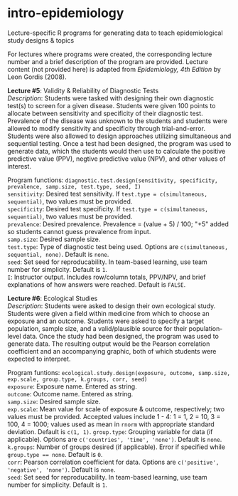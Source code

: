 # intro-epidemiology
Lecture-specific R programs for generating data to teach epidemiological study designs &amp; topics  
  
For lectures where programs were created, the corresponding lecture number and a brief description of the program are provided. Lecture content (not provided here) is adapted from *Epidemiology, 4th Edition* by Leon Gordis (2008).   
  
**Lecture \#5**: Validity &amp; Reliability of Diagnostic Tests  
  *Description*: Students were tasked with designing their own diagnostic test(s) to screen for a given disease. Students were given 100 points to allocate between sensitivity and specificity of their diagnostic test. Prevalence of the disease was unknown to the students and students were allowed to modify sensitivity and specificity through trial-and-error. Students were also allowed to design approaches utilizing simultaneous and sequential testing. Once a test had been designed, the program was used to generate data, which the students would then use to calculate the positive predictive value (PPV), negtive predictive value (NPV), and other values of interest.  
    
  Program functions: `diagnostic.test.design(sensitivity, specificity, prevalence, samp.size, test.type, seed, I)`  
    `sensitivity`: Desired test sensitivity. If `test.type = c(simultaneous, sequential)`, two values must be provided.    
    `specificity`: Desired test specificity. If `test.type = c(simultaneous, sequential)`, two values must be provided.  
    `prevalence`: Desired prevalence. Prevalence = (value + 5) / 100; "+5" added so students cannot guess prevalence from input.  
    `samp.size`: Desired sample size.  
    `test.type`: Type of diagnostic test being used. Options are `c(simultaneous, sequential, none)`. Default is `none`.  
    `seed`: Set seed for reproducability. In team-based learning, use team number for simplicity. Default is `1`.  
    `I`: Instructor output. Includes row/column totals, PPV/NPV, and brief explanations of how answers were reached. Default is `FALSE`. 
  
    
**Lecture \#6**: Ecological Studies  
  *Description*: Students were asked to design their own ecological study. Students were given a field within medicine from which to choose an exposure and an outcome. Students were asked to specify a target population, sample size, and a valid/plausible source for their population-level data. Once the study had been designed, the program was used to generate data. The resulting output would be the Pearson correlation coefficient and an accompanying graphic, both of which students were expected to interpret.  
    
  Program funtions: `ecological.study.design(exposure, outcome, samp.size, exp.scale, group.type, k.groups, corr, seed)`  
    `exposure`: Exposure name. Entered as string.  
    `outcome`: Outcome name. Entered as string.  
    `samp.size`: Desired sample size.  
    `exp.scale`: Mean value for scale of exposure &amp; outcome, respectively; two values must be provided. Accepted values include 1 - 4: 1 = 1, 2 = 10, 3 = 100, 4 = 1000; values used as mean in `rnorm` with appropriate standard deviation. Default is `c(1, 1)`. 
    `group.type`: Grouping variable for data (if applicable). Options are `c('countries', 'time', 'none')`. Default is `none`.  
    `k.groups`: Number of groups desired (if applicable). Error if specified while `group.type == none`. Default is `0`.  
    `corr`: Pearson correlation coefficient for data. Options are `c('positive', 'negative', 'none')`. Default is `none`.  
    `seed`: Set seed for reproducability. In team-based learning, use team number for simplicity. Default is `1`.    
